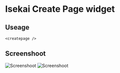 # Isekai Create Page widget
## Useage
```
<createpage />
```

## Screenshoot
![Screenshoot](https://imgur.com/IcVNDwW.png)
![Screenshoot](https://imgur.com/FAkh3gK.png)